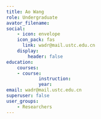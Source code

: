 ```yaml
---
title: Ao Wang
role: Undergraduate
avator_filename: 
social:
	- icon: envelope
  	icon_pack: fas
 	  link: wadr@mail.ustc.edu.cn
  	display: 
  		header: false
education:
	courses:
    - course:
			instruction:
			year:
email: wadr@mail.ustc.edu.cn
superuser: false
user_groups:
	- Researchers
---
```

